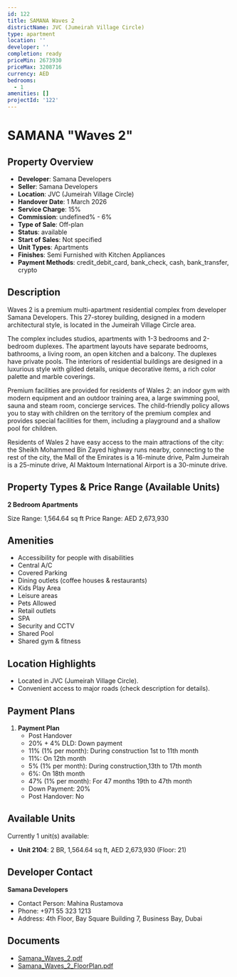 ```yaml
---
id: 122
title: SAMANA Waves 2
districtName: JVC (Jumeirah Village Circle)
type: apartment
location: ''
developer: ''
completion: ready
priceMin: 2673930
priceMax: 3208716
currency: AED
bedrooms:
  - 1
amenities: []
projectId: '122'
---
```


# SAMANA "Waves 2"

## Property Overview
- **Developer**: Samana Developers
- **Seller**: Samana Developers
- **Location**: JVC (Jumeirah Village Circle)
- **Handover Date**: 1 March 2026
- **Service Charge**: 15%
- **Commission**: undefined% - 6%
- **Type of Sale**: Off-plan
- **Status**: available
- **Start of Sales**: Not specified
- **Unit Types**: Apartments
- **Finishes**: Semi Furnished with Kitchen Appliances
- **Payment Methods**: credit_debit_card, bank_check, cash, bank_transfer, crypto

## Description
Waves 2 is a premium multi-apartment residential complex from developer Samana Developers. This 27-storey building, designed in a modern architectural style, is located in the Jumeirah Village Circle area.

The complex includes studios, apartments with 1-3 bedrooms and 2-bedroom duplexes. The apartment layouts have separate bedrooms, bathrooms, a living room, an open kitchen and a balcony. The duplexes have private pools. The interiors of residential buildings are designed in a luxurious style with gilded details, unique decorative items, a rich color palette and marble coverings.

Premium facilities are provided for residents of Wales 2: an indoor gym with modern equipment and an outdoor training area, a large swimming pool, sauna and steam room, concierge services. The child-friendly policy allows you to stay with children on the territory of the premium complex and provides special facilities for them, including a playground and a shallow pool for children.

Residents of Wales 2 have easy access to the main attractions of the city: the Sheikh Mohammed Bin Zayed highway runs nearby, connecting to the rest of the city, the Mall of the Emirates is a 16-minute drive, Palm Jumeirah is a 25-minute drive, Al Maktoum International Airport is a 30-minute drive.

## Property Types & Price Range (Available Units)
**2 Bedroom Apartments**

Size Range: 1,564.64 sq ft
Price Range: AED 2,673,930

## Amenities
- Accessibility for people with disabilities
- Central A/C
- Covered Parking
- Dining outlets  (coffee houses & restaurants)
- Kids Play Area
- Leisure areas
- Pets Allowed
- Retail outlets
- SPA
- Security and CCTV
- Shared Pool
- Shared gym & fitness

## Location Highlights
- Located in JVC (Jumeirah Village Circle).
- Convenient access to major roads (check description for details).

## Payment Plans
1. **Payment Plan**
   - Post Handover
   - 20% + 4% DLD: Down payment
   - 11% (1% per month): During construction 1st to 11th month
   - 11%: On 12th month
   - 5% (1% per month): During construction,13th to 17th month
   - 6%: On 18th month
   - 47% (1% per month): For 47 months 19th to 47th month
   - Down Payment: 20%
   - Post Handover: No

## Available Units
Currently 1 unit(s) available:
- **Unit 2104**: 2 BR, 1,564.64 sq ft, AED 2,673,930 (Floor: 21)

## Developer Contact
**Samana Developers**
- Contact Person: Mahina Rustamova
- Phone: +971 55 323 1213
- Address: 4th Floor, Bay Square Building 7, Business Bay, Dubai

## Documents
- [Samana_Waves_2.pdf](https://cdn.geniemap.net/2023/06/22/HQ3YWDS6TS87Dgt8JOpBTvMZ4VgdQ4D4EkVRICkG.pdf)
- [Samana_Waves_2_FloorPlan.pdf](https://cdn.geniemap.net/2023/06/22/15lSWWSO6FpoANlp1lAPYKaxV5RwoSTfR69gZSO1.pdf)
